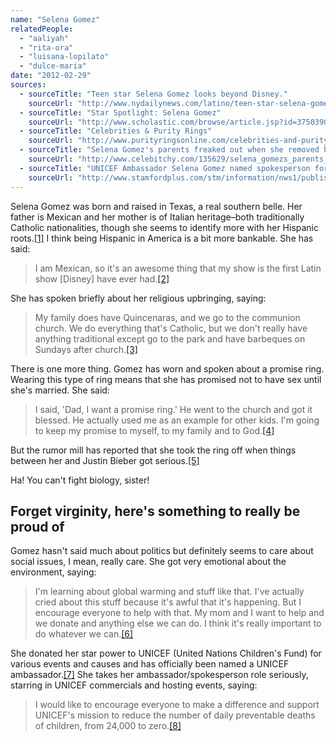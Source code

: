 ```yaml
---
name: "Selena Gomez"
relatedPeople:
  - "aaliyah"
  - "rita-ora"
  - "luisana-lopilato"
  - "dulce-maria"
date: "2012-02-29"
sources:
  - sourceTitle: "Teen star Selena Gomez looks beyond Disney."
    sourceUrl: "http://www.nydailynews.com/latino/teen-star-selena-gomez-disney-article-1.287531"
  - sourceTitle: "Star Spotlight: Selena Gomez"
    sourceUrl: "http://www.scholastic.com/browse/article.jsp?id=3750390"
  - sourceTitle: "Celebrities & Purity Rings"
    sourceUrl: "http://www.purityringsonline.com/celebrities-and-purity-rings"
  - sourceTitle: "Selena Gomez's parents freaked out when she removed her purity ring"
    sourceUrl: "http://www.celebitchy.com/135629/selena_gomezs_parents_freaked_out_when_she_removed_her_purity_ring/"
  - sourceTitle: "UNICEF Ambassador Selena Gomez named spokesperson for Trick-or-Treat for UNICEF campaign"
    sourceUrl: "http://www.stamfordplus.com/stm/information/nws1/publish/News_1/UNICEF-Ambassador-Selena-Gomez-named-spokesperson-for-Trick-or-Treat-for-UNICEF-campaign6260.shtml"
---
```


Selena Gomez was born and raised in Texas, a real southern belle. Her father is Mexican and her mother is of Italian heritage–both traditionally Catholic nationalities, though she seems to identify more with her Hispanic roots.<a class="source-citation" href="#http://www.nydailynews.com/latino/teen-star-selena-gomez-disney-article-1.287531" title="Teen star Selena Gomez looks beyond Disney.">[1]</a> I think being Hispanic in America is a bit more bankable. She has said:

>I am Mexican, so it's an awesome thing that my show is the first Latin show [Disney] have ever had.<a class="source-citation" href="#http://www.nydailynews.com/latino/teen-star-selena-gomez-disney-article-1.287531" title="Teen star Selena Gomez looks beyond Disney.">[2]</a>

She has spoken briefly about her religious upbringing, saying:

>My family does have Quincenaras, and we go to the communion church. We do everything that's Catholic, but we don't really have anything traditional except go to the park and have barbeques on Sundays after church.<a class="source-citation" href="#http://www.scholastic.com/browse/article.jsp?id=3750390" title="Star Spotlight: Selena Gomez">[3]</a>

There is one more thing. Gomez has worn and spoken about a promise ring. Wearing this type of ring means that she has promised not to have sex until she's married. She said:

>I said, 'Dad, I want a promise ring.' He went to the church and got it blessed. He actually used me as an example for other kids. I'm going to keep my promise to myself, to my family and to God.<a class="source-citation" href="#http://www.purityringsonline.com/celebrities-and-purity-rings" title="Celebrities &amp; Purity Rings">[4]</a>

But the rumor mill has reported that she took the ring off when things between her and Justin Bieber got serious.<a class="source-citation" href="#http://www.celebitchy.com/135629/selena_gomezs_parents_freaked_out_when_she_removed_her_purity_ring/" title="Selena Gomez&apos;s parents freaked out when she removed her purity ring">[5]</a>

Ha! You can't fight biology, sister!


## Forget virginity, here's something to really be proud of

Gomez hasn't said much about politics but definitely seems to care about social issues, I mean, really care. She got very emotional about the environment, saying:

>I'm learning about global warming and stuff like that. I've actually cried about this stuff because it's awful that it's happening. But I encourage everyone to help with that. My mom and I want to help and we donate and anything else we can do. I think it's really important to do whatever we can.<a class="source-citation" href="#http://www.scholastic.com/browse/article.jsp?id=3750390" title="Star Spotlight: Selena Gomez">[6]</a>

She donated her star power to UNICEF (United Nations Children's Fund) for various events and causes and has officially been named a UNICEF ambassador.<a class="source-citation" href="#http://www.stamfordplus.com/stm/information/nws1/publish/News_1/UNICEF-Ambassador-Selena-Gomez-named-spokesperson-for-Trick-or-Treat-for-UNICEF-campaign6260.shtml" title="UNICEF Ambassador Selena Gomez named spokesperson for Trick-or-Treat for UNICEF campaign">[7]</a> She takes her ambassador/spokesperson role seriously, starring in UNICEF commercials and hosting events, saying:

>I would like to encourage everyone to make a difference and support UNICEF's mission to reduce the number of daily preventable deaths of children, from 24,000 to zero.<a class="source-citation" href="#http://www.stamfordplus.com/stm/information/nws1/publish/News_1/UNICEF-Ambassador-Selena-Gomez-named-spokesperson-for-Trick-or-Treat-for-UNICEF-campaign6260.shtml" title="UNICEF Ambassador Selena Gomez named spokesperson for Trick-or-Treat for UNICEF campaign">[8]</a>